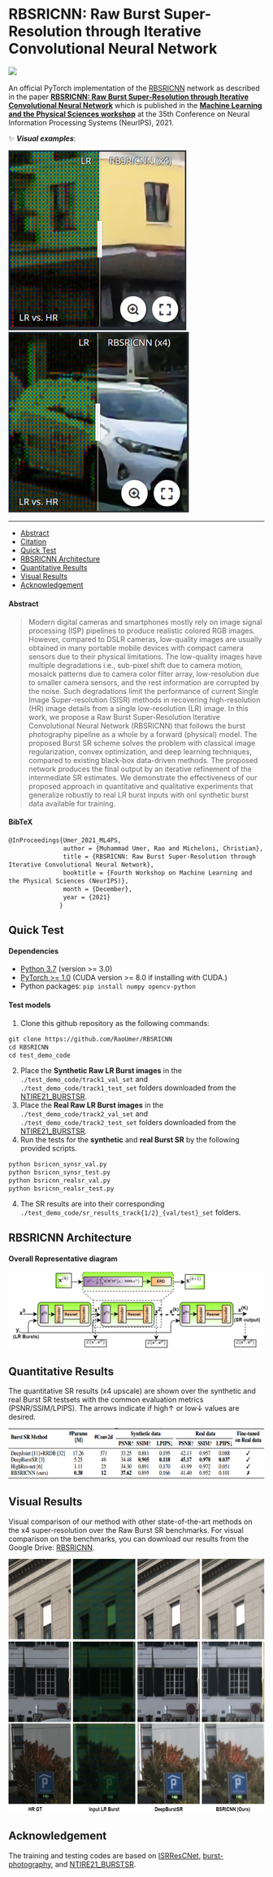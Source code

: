 # RBSRICNN: Raw Burst Super-Resolution through Iterative Convolutional Neural Network
![](https://img.shields.io/badge/pytorch-RBSRICNN-brightgreen)

An official PyTorch implementation of the [RBSRICNN](https://github.com/RaoUmer/RBSRICNN) network as described in the paper **[RBSRICNN: Raw Burst Super-Resolution through Iterative Convolutional Neural Network](https://arxiv.org/abs/2110.13217)** which is published in the **[Machine Learning and the Physical Sciences workshop](https://ml4physicalsciences.github.io/2021/)** at the 35th Conference on Neural Information Processing Systems (NeurIPS), 2021.

✨ _**Visual examples**_:

[<img src="figs/vis_res1.PNG" width="350px"/>](https://imgsli.com/Nzk5ODM) [<img src="figs/vis_res2.PNG" width="355px"/>](https://imgsli.com/Nzk5ODQ)

___________

* [Abstract](#abstract)
* [Citation](#bibtex)
* [Quick Test](#quick-test)
* [RBSRICNN Architecture](#rbsricnn-architecture)
* [Quantitative Results](#quantitative-results)
* [Visual Results](#visual-results)
* [Acknowledgement](#acknowledgement)

#### Abstract
> Modern digital cameras and smartphones mostly rely on image signal processing (ISP) pipelines to produce realistic colored RGB images. However, compared to DSLR cameras, low-quality images are usually obtained in many portable mobile devices with compact camera sensors due to their physical limitations. The low-quality images have multiple degradations i.e., sub-pixel shift due to camera motion, mosaick patterns due to camera color filter array, low-resolution due to smaller camera sensors, and the rest information are corrupted by the noise. Such degradations limit the performance of current Single Image Super-resolution (SISR) methods in recovering high-resolution (HR) image details from a single low-resolution (LR) image. In this work, we propose a Raw Burst Super-Resolution Iterative Convolutional Neural Network (RBSRICNN) that follows the burst photography pipeline as a whole by a forward (physical) model. The proposed Burst SR scheme solves the problem with classical image regularization, convex optimization, and deep learning techniques, compared to existing black-box data-driven methods. The proposed network produces the final output by an iterative refinement of the intermediate SR estimates. We demonstrate the effectiveness of our proposed approach in quantitative and qualitative experiments that generalize robustly to real LR burst inputs with onl synthetic burst data available for training.

#### BibTeX
    @InProceedings{Umer_2021_ML4PS,
                   author = {Muhammad Umer, Rao and Micheloni, Christian},
                   title = {RBSRICNN: Raw Burst Super-Resolution through Iterative Convolutional Neural Network},
                   booktitle = {Fourth Workshop on Machine Learning and the Physical Sciences (NeurIPS)},
                   month = {December},
                   year = {2021}
                  }

## Quick Test
#### Dependencies
- [Python 3.7](https://www.anaconda.com/distribution/) (version >= 3.0)
- [PyTorch >= 1.0](https://pytorch.org/) (CUDA version >= 8.0 if installing with CUDA.)
- Python packages:  `pip install numpy opencv-python`

#### Test models
1. Clone this github repository as the following commands: 
```
git clone https://github.com/RaoUmer/RBSRICNN
cd RBSRICNN
cd test_demo_code
```
2. Place the **Synthetic Raw LR Burst images** in the `./test_demo_code/track1_val_set` and `./test_demo_code/track1_test_set` folders downloaded from the [NTIRE21_BURSTSR](https://github.com/goutamgmb/NTIRE21_BURSTSR).
3. Place the **Real Raw LR Burst images** in the `./test_demo_code/track2_val_set` and `./test_demo_code/track2_test_set` folders downloaded from the [NTIRE21_BURSTSR](https://github.com/goutamgmb/NTIRE21_BURSTSR).
4. Run the tests for the **synthetic** and **real Burst SR** by the following provided scripts.
```  
python bsricnn_synsr_val.py
python bsricnn_synsr_test.py
python bsricnn_realsr_val.py
python bsricnn_realsr_test.py
```
4. The SR results are into their corresponding `./test_demo_code/sr_results_track{1/2}_{val/test}_set` folders.

## RBSRICNN Architecture
#### Overall Representative diagram
<p align="center">
  <img height="150" src="figs/rbsricnn.png">
</p>

## Quantitative Results
The quantitative SR results (x4 upscale) are shown over the synthetic and real Burst SR testsets with the common evaluation metrics (PSNR/SSIM/LPIPS). The arrows indicate if high&#x2191; or low&#x2193; values are desired.
<p align="center">
  <img height="100" src="figs/quant_res.PNG">
</p>

## Visual Results
Visual comparison of our method with other state-of-the-art methods on the x4 super-resolution over the Raw Burst SR benchmarks. For visual comparison on the benchmarks, you can download our results from the Google Drive: [RBSRICNN](https://drive.google.com/drive/folders/1KcHvdY6Olb8WuY10znaFcLvSHw1Lk5LU?usp=sharing). 
<p align="center">
  <img height="500" src="figs/res.png">
</p>

## Acknowledgement
The training and testing codes are based on [ISRResCNet](https://github.com/RaoUmer/ISRResCNet), [burst-photography](https://github.com/cig-skoltech/burst-cvpr-2019), and [NTIRE21_BURSTSR](https://github.com/goutamgmb/NTIRE21_BURSTSR).
